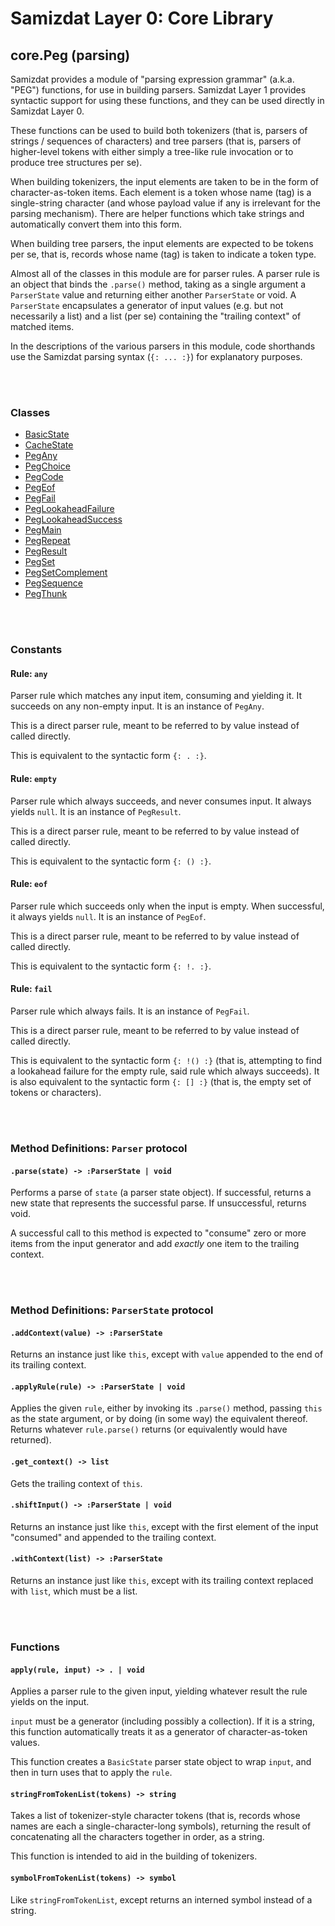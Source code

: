 Samizdat Layer 0: Core Library
==============================

core.Peg (parsing)
------------------

Samizdat provides a module of "parsing expression grammar" (a.k.a.
"PEG") functions, for use in building parsers. Samizdat Layer 1
provides syntactic support for using these functions, and they can be
used directly in Samizdat Layer 0.

These functions can be used to build both tokenizers (that is, parsers of
strings / sequences of characters) and tree parsers (that is, parsers of
higher-level tokens with either simply a tree-like rule invocation or
to produce tree structures per se).

When building tokenizers, the input elements are taken to be in the form of
character-as-token items. Each element is a token whose name (tag) is a
single-string character (and whose payload value if any is irrelevant for the
parsing mechanism). There are helper functions which take strings and
automatically convert them into this form.

When building tree parsers, the input elements are expected to be tokens per
se, that is, records whose name (tag) is taken to indicate a token type.

Almost all of the classes in this module are for parser rules. A parser rule
is an object that binds the `.parse()` method, taking as a single argument
a `ParserState` value and returning either another `ParserState` or void.
A `ParserState` encapsulates a generator of input values (e.g. but not
necessarily a list) and a list (per se) containing the "trailing context" of
matched items.

In the descriptions of the various parsers in this module, code shorthands
use the Samizdat parsing syntax (`{: ... :}`) for explanatory purposes.


<br><br>
### Classes

* [BasicState](BasicState.md)
* [CacheState](CacheState.md)
* [PegAny](PegAny.md)
* [PegChoice](PegChoice.md)
* [PegCode](PegCode.md)
* [PegEof](PegEof.md)
* [PegFail](PegFail.md)
* [PegLookaheadFailure](PegLookaheadFailure.md)
* [PegLookaheadSuccess](PegLookaheadSuccess.md)
* [PegMain](PegMain.md)
* [PegRepeat](PegRepeat.md)
* [PegResult](PegResult.md)
* [PegSet](PegSet.md)
* [PegSetComplement](PegSetComplement.md)
* [PegSequence](PegSequence.md)
* [PegThunk](PegThunk.md)


<br><br>
### Constants

#### Rule: `any`

Parser rule which matches any input item, consuming and yielding it. It
succeeds on any non-empty input. It is an instance of `PegAny`.

This is a direct parser rule, meant to be referred to by value instead of
called directly.

This is equivalent to the syntactic form `{: . :}`.

#### Rule: `empty`

Parser rule which always succeeds, and never consumes input. It always
yields `null`. It is an instance of `PegResult`.

This is a direct parser rule, meant to be referred to by value instead of
called directly.

This is equivalent to the syntactic form `{: () :}`.

#### Rule: `eof`

Parser rule which succeeds only when the input is empty. When successful,
it always yields `null`. It is an instance of `PegEof`.

This is a direct parser rule, meant to be referred to by value instead of
called directly.

This is equivalent to the syntactic form `{: !. :}`.

#### Rule: `fail`

Parser rule which always fails. It is an instance of `PegFail`.

This is a direct parser rule, meant to be referred to by value instead of
called directly.

This is equivalent to the syntactic form `{: !() :}` (that is, attempting
to find a lookahead failure for the empty rule, said rule which always
succeeds). It is also equivalent to the syntactic form `{: [] :}` (that is,
the empty set of tokens or characters).


<br><br>
### Method Definitions: `Parser` protocol

#### `.parse(state) -> :ParserState | void`

Performs a parse of `state` (a parser state object). If successful, returns a
new state that represents the successful parse. If unsuccessful, returns void.

A successful call to this method is expected to "consume" zero or more
items from the input generator and add *exactly* one item to the trailing
context.


<br><br>
### Method Definitions: `ParserState` protocol

#### `.addContext(value) -> :ParserState`

Returns an instance just like `this`, except with `value` appended to the
end of its trailing context.

#### `.applyRule(rule) -> :ParserState | void`

Applies the given `rule`, either by invoking its `.parse()` method, passing
`this` as the state argument, or by doing (in some way) the equivalent
thereof. Returns whatever `rule.parse()` returns (or equivalently would
have returned).

#### `.get_context() -> list`

Gets the trailing context of `this`.

#### `.shiftInput() -> :ParserState | void`

Returns an instance just like `this`, except with the first element of the
input "consumed" and appended to the trailing context.

#### `.withContext(list) -> :ParserState`

Returns an instance just like `this`, except with its trailing context
replaced with `list`, which must be a list.

<br><br>
### Functions

#### `apply(rule, input) -> . | void`

Applies a parser rule to the given input, yielding whatever result the rule
yields on the input.

`input` must be a generator (including possibly a collection). If it is a
string, this function automatically treats it as a generator of
character-as-token values.

This function creates a `BasicState` parser state object to wrap `input`, and
then in turn uses that to apply the `rule`.

#### `stringFromTokenList(tokens) -> string`

Takes a list of tokenizer-style character tokens (that is, records whose
names are each a single-character-long symbols), returning the result of
concatenating all the characters together in order, as a string.

This function is intended to aid in the building of tokenizers.

#### `symbolFromTokenList(tokens) -> symbol`

Like `stringFromTokenList`, except returns an interned symbol instead of
a string.
